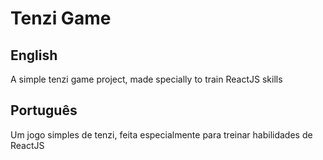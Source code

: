 # Tenzi Game
## English
A simple tenzi game project, made specially to train ReactJS skills

## Português
Um jogo simples de tenzi, feita especialmente para treinar habilidades de ReactJS
